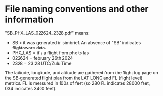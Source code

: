 # File naming conventions and other information

"SB_PHX_LAS_022624_2328.pdf" means:
- SB = it was generated in simbrief. An absence of "SB" indicates flightaware data.
- PHX_LAS = it's a flight from phx to las
- 022624 = february 26th 2024
- 2328 = 23:28 UTC/Zulu Time

The latitude, longitude, and altitude are gathered from the flight log page on the SB-generated flight plan from the LAT LONG and FL (flight level) metrics. FL is measured in 100s of feet (so 280 FL indicates 28000 feet, 034 indicates 3400 feet).


